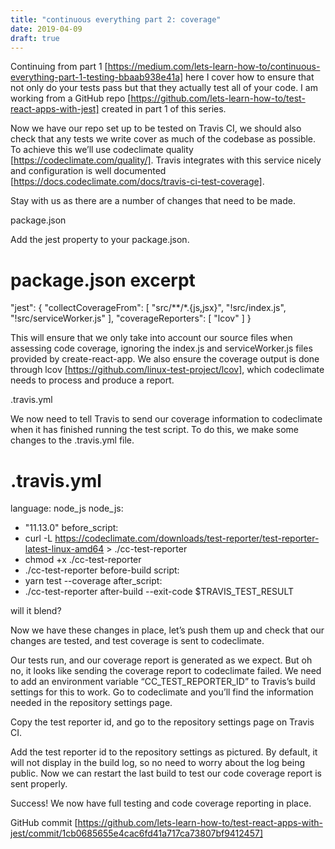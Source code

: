 ```yaml
---
title: "continuous everything part 2: coverage"
date: 2019-04-09
draft: true
---
```


Continuing from part 1
[https://medium.com/lets-learn-how-to/continuous-everything-part-1-testing-bbaab938e41a] 
 here I cover how to ensure that not only do your tests pass but that they
actually test all of your code. I am working from a GitHub repo
[https://github.com/lets-learn-how-to/test-react-apps-with-jest]  created in
part 1 of this series.

Now we have our repo set up to be tested on Travis CI, we should also check that
any tests we write cover as much of the codebase as possible. To achieve this
we’ll use codeclimate quality [https://codeclimate.com/quality/]. Travis
integrates with this service nicely and configuration is well documented
[https://docs.codeclimate.com/docs/travis-ci-test-coverage].

Stay with us as there are a number of changes that need to be made.

package.json

Add the jest property to your package.json.

# package.json excerpt
"jest": {
  "collectCoverageFrom": [
    "src/**/*.{js,jsx}",
    "!src/index.js",
    "!src/serviceWorker.js"
  ],
  "coverageReporters": [
    "lcov"
  ]
}

This will ensure that we only take into account our source files when assessing
code coverage, ignoring the index.js and serviceWorker.js files provided by
create-react-app. We also ensure the coverage output is done through lcov
[https://github.com/linux-test-project/lcov], which codeclimate needs to process
and produce a report.

.travis.yml

We now need to tell Travis to send our coverage information to codeclimate when
it has finished running the test script. To do this, we make some changes to
the .travis.yml file.

# .travis.yml
language: node_js
node_js:
  - "11.13.0"
before_script:
  - curl -L https://codeclimate.com/downloads/test-reporter/test-reporter-latest-linux-amd64 > ./cc-test-reporter
  - chmod +x ./cc-test-reporter
  - ./cc-test-reporter before-build
script:
  - yarn test --coverage
after_script:
  - ./cc-test-reporter after-build --exit-code $TRAVIS_TEST_RESULT

will it blend?

Now we have these changes in place, let’s push them up and check that our
changes are tested, and test coverage is sent to codeclimate.

Our tests run, and our coverage report is generated as we expect. But oh no, it
looks like sending the coverage report to codeclimate failed. We need to add an
environment variable “CC_TEST_REPORTER_ID” to Travis’s build settings for this
to work. Go to codeclimate and you’ll find the information needed in the
repository settings page.

Copy the test reporter id, and go to the repository settings page on Travis CI.

Add the test reporter id to the repository settings as pictured. By default, it
will not display in the build log, so no need to worry about the log being
public. Now we can restart the last build to test our code coverage report is
sent properly.

Success! We now have full testing and code coverage reporting in place.

GitHub commit
[https://github.com/lets-learn-how-to/test-react-apps-with-jest/commit/1cb0685655e4cac6fd41a717ca73807bf9412457]
